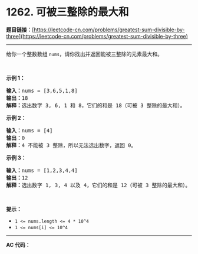 # 1262. 可被三整除的最大和

**题目链接：**[https://leetcode-cn.com/problems/greatest-sum-divisible-by-three](https://leetcode-cn.com/problems/greatest-sum-divisible-by-three)

---

<div class="content__1Y2H">
 <div class="notranslate">
  <p>给你一个整数数组&nbsp;<code>nums</code>，请你找出并返回能被三整除的元素最大和。</p> 
  <ol> 
  </ol> 
  <p>&nbsp;</p> 
  <p><strong>示例 1：</strong></p> 
  <pre class="language-text"><strong>输入：</strong>nums = [3,6,5,1,8]
<strong>输出：</strong>18
<strong>解释：</strong>选出数字 3, 6, 1 和 8，它们的和是 18（可被 3 整除的最大和）。</pre> 
  <p><strong>示例 2：</strong></p> 
  <pre class="language-text"><strong>输入：</strong>nums = [4]
<strong>输出：</strong>0
<strong>解释：</strong>4 不能被 3 整除，所以无法选出数字，返回 0。
</pre> 
  <p><strong>示例 3：</strong></p> 
  <pre class="language-text"><strong>输入：</strong>nums = [1,2,3,4,4]
<strong>输出：</strong>12
<strong>解释：</strong>选出数字 1, 3, 4 以及 4，它们的和是 12（可被 3 整除的最大和）。
</pre> 
  <p>&nbsp;</p> 
  <p><strong>提示：</strong></p> 
  <ul> 
   <li><code>1 &lt;= nums.length &lt;= 4 * 10^4</code></li> 
   <li><code>1 &lt;= nums[i] &lt;= 10^4</code></li> 
  </ul> 
 </div>
</div>

---

**AC 代码：**

```java

```
